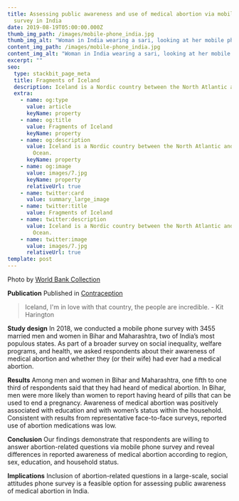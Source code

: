 ```yaml
---
title: Assessing public awareness and use of medical abortion via mobile phone
  survey in India
date: 2019-08-19T05:00:00.000Z
thumb_img_path: /images/mobile-phone_india.jpg
thumb_img_alt: "Woman in India wearing a sari, looking at her mobile phone "
content_img_path: /images/mobile-phone_india.jpg
content_img_alt: "Woman in India wearing a sari, looking at her mobile phone "
excerpt: ""
seo:
  type: stackbit_page_meta
  title: Fragments of Iceland
  description: Iceland is a Nordic country between the North Atlantic and the Arctic Ocean.
  extra:
    - name: og:type
      value: article
      keyName: property
    - name: og:title
      value: Fragments of Iceland
      keyName: property
    - name: og:description
      value: Iceland is a Nordic country between the North Atlantic and the Arctic
        Ocean.
      keyName: property
    - name: og:image
      value: images/7.jpg
      keyName: property
      relativeUrl: true
    - name: twitter:card
      value: summary_large_image
    - name: twitter:title
      value: Fragments of Iceland
    - name: twitter:description
      value: Iceland is a Nordic country between the North Atlantic and the Arctic
        Ocean.
    - name: twitter:image
      value: images/7.jpg
      relativeUrl: true
template: post
---
```


Photo by [World Bank Collection](https://www.flickr.com/photos/worldbank/3492673512/)

**Publication** 
Published in [Contraception](https://doi.org/10.1016/j.contraception.2019.08.005) 

> Iceland, I'm in love with that country, the people are incredible. - Kit Harington

**Study design**
In 2018, we conducted a mobile phone survey with 3455 married men and women in Bihar and Maharashtra, two of India’s most populous states. As part of a broader survey on social inequality, welfare programs, and health, we asked respondents about their awareness of medical abortion and whether they (or their wife) had ever had a medical abortion.


**Results**
Among men and women in Bihar and Maharashtra, one fifth to one third of respondents said that they had heard of medical abortion. In Bihar, men were more likely than women to report having heard of pills that can be used to end a pregnancy. Awareness of medical abortion was positively associated with education and with women’s status within the household. Consistent with results from representative face-to-face surveys, reported use of abortion medications was low.



**Conclusion**
Our findings demonstrate that respondents are willing to answer abortion-related questions via mobile phone survey and reveal differences in reported awareness of medical abortion according to region, sex, education, and household status.


**Implications**
Inclusion of abortion-related questions in a large-scale, social attitudes phone survey is a feasible option for assessing public awareness of medical abortion in India.

